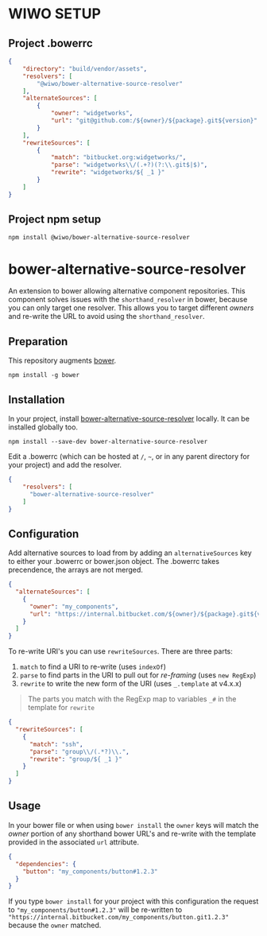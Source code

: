 # WIWO SETUP
## Project .bowerrc

```json
{
    "directory": "build/vendor/assets",
    "resolvers": [
        "@wiwo/bower-alternative-source-resolver"
    ],
    "alternateSources": [
        {
            "owner": "widgetworks",
            "url": "git@github.com:/${owner}/${package}.git${version}"
        }
    ],
    "rewriteSources": [
        {
            "match": "bitbucket.org:widgetworks/",
            "parse": "widgetworks\\/(.+?)(?:\\.git$|$)",
            "rewrite": "widgetworks/${ _1 }"
        }
    ]
}
```

## Project npm setup
`npm install @wiwo/bower-alternative-source-resolver`

# bower-alternative-source-resolver

An extension to bower allowing alternative component repositories. This component solves issues with the `shorthand_resolver` in bower, because you can only target one resolver. This allows you to target different _owners_ and re-write the URL to avoid using the `shorthand_resolver`.

## Preparation

This repository augments [bower](https://www.npmjs.com/package/bower).

`npm install -g bower`

## Installation

In your project, install [bower-alternative-source-resolver](https://www.npmjs.com/package/bower-alternative-source-resolver) locally. It can be installed globally too.

`npm install --save-dev bower-alternative-source-resolver`

Edit a .bowerrc (which can be hosted at `/`, `~`, or in any parent directory for your project) and add the resolver.

```json
{
	"resolvers": [
	  "bower-alternative-source-resolver"
	]
}
```

## Configuration

Add alternative sources to load from by adding an `alternativeSources` key to either your .bowerrc or bower.json object. The .bowerrc takes precendence, the arrays are not merged.

```json
{
  "alternateSources": [
    {
      "owner": "my_components",
      "url": "https://internal.bitbucket.com/${owner}/${package}.git${version}"
    }
  ]
}
```

To re-write URI's you can use `rewriteSources`. There are three parts:

1. `match` to find a URI to re-write (uses `indexOf`)
2. `parse` to find parts in the URI to pull out for _re-framing_ (uses `new RegExp`)
3. `rewrite` to write the new form of the URI (uses `_.template` at v4.x.x)

> The parts you match with the RegExp map to variables `_#` in the template for `rewrite`

```json
{
  "rewriteSources": [
    {
      "match": "ssh",
      "parse": "group\\/(.*?)\\.",
      "rewrite": "group/${ _1 }"
    }
  ]
}
```

## Usage

In your bower file or when using `bower install` the `owner` keys will match the _owner_ portion of any shorthand bower URL's and re-write with the template provided in the associated `url` attribute.

```json
{
  "dependencies": {
    "button": "my_components/button#1.2.3"
  }
}
```

If you type `bower install` for your project with this configuration the request to `"my_components/button#1.2.3"` will be re-written to `"https://internal.bitbucket.com/my_components/button.git1.2.3"` because the `owner` matched.


